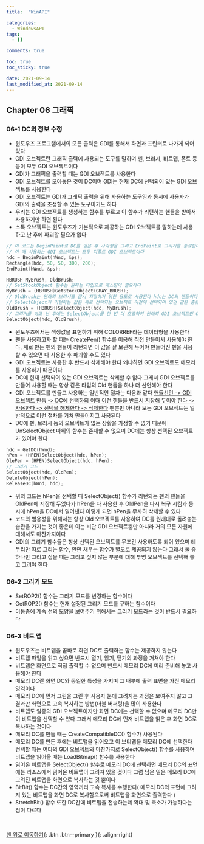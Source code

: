 ```yaml
---
title:  "WinAPI"

categories:
  - WindowsAPI
tags:
  - []

comments: true

toc: true
toc_sticky: true

date: 2021-09-14
last_modified_at: 2021-09-14
---
```


## Chapter 06 그래픽

### 06-1 DC의 정보 수정
- 윈도우즈 프로그램에서의 모든 출력은 GDI를 통해서 화면과 프린터로 나가게 되어 있다
- GDI 오브젝트란 그래픽 출력에 사용되는 도구를 말하며 펜, 브러시, 비트맵, 폰트 등등이 모두 GDI 오브젝트이다
- GDI가 그래픽을 출력할 때는 GDI 오브젝트를 사용한다
- GDI 오브젝트를 모아놓은 것이 DC이며 GDI는 현재 DC에 선택되어 있는 GDI 오브젝트를 사용한다
- GDI 오브젝트는 GDI가 그래픽 출력을 위해 사용하는 도구임과 동시에 사용자가 GDI의 출력을 조정할 수 있는 도구이기도 하다
- 우리는 GDI 오브젝트를 생성하는 함수를 부르고 이 함수가 리턴하는 핸들을 받아서 사용하기만 하면 된다
- 스톡 오브젝트는 윈도우즈가 기본적으로 제공하는 GDI 오브젝트를 말하는데 사용하고 난 후에 파괴할 필요가 없다

```cpp
// 이 코드는 BeginPaint로 DC를 얻은 후 사각형을 그리고 EndPaint로 그리기를 종료한다
// 이 때 사용되는 GDI 오브젝트는 모두 디폴트 GDI 오브젝트이다
hdc = BeginPaint(hWnd, &ps);
Rectangle(hdc, 50, 50, 300, 200);
EndPaint(hWnd, &ps);
```

```cpp
HBRUSH MyBrush, OldBrush;
// GetStockObject 함수는 원하는 타입으로 캐스팅이 필요하다
MyBrush = (HBRUSH)GetStockObject(GRAY_BRUSH);
// OldBrush는 원래의 브러시를 잠시 저장하기 위한 용도로 사용된다 hdc는 DC의 핸들이다
// SelectObject가 리턴하는 값은 새로 선택되는 오브젝트 이전에 선택되어 있던 같은 종류의 오브젝트 핸들이다
OldBrush = (HBRUSH)SelectObject(hdc, MyBrush);
// 그리기를 하고 난 후에는 SelectObject를 한 번 더 호출하여 원래의 GDI 오브젝트인 OldBrush를 복구해야 한다
SelectObject(hdc, OldBrush);
```

- 윈도우즈에서는 색생값을 표현하기 위해 COLORREF라는 데이터형을 사용한다
- 펜을 사용하고자 할 때는 CreatePen() 함수를 이용해 직접 만들어서 사용해야 한다, 새로 만든 펜의 핸들이 리턴되면 이 값을 잘 보관해 두어야 만들어진 펜을 사용할 수 있으면 다 사용한 후 파괴할 수도 있다
- GDI 오브젝트는 사용한 후 반드시 삭제해야 한다 왜냐하면 GDI 오브젝트도 메모리를 사용하기 때문이다
- DC에 현재 선택되어 있는 GDI 오브젝트는 삭제할 수 없다 그래서 GDI 오브젝트를 만들어 사용할 때는 항상 같은 타입의 Old 핸들을 하나 더 선언해야 한다
- GDI 오브젝트를 만들고 사용하는 일반적인 절차는 다음과 같다 <u>핸들선언 -> GDI 오브젝트 만듬 -> DC에 선택하되 이때 이전 핸들을 반드시 저장해 두어야 한다 -> 사용한다 -> 선택을 해제한다 -> 삭제한다</u> 펜뿐만 아니라 모든 GDI 오브젝트는 일반적으로 이런 절차를 거쳐 만들어지고 사용된다
- DC에 펜, 브러시 등의 오브젝트가 없는 상황을 가정할 수 없기 때문에 UnSelectObject 따위의 함수는 존재할 수 없으며 DC에는 항상 선택된 오브젝트가 있어야 한다

```cpp
hdc = GetDC(hWnd);
hPen = (HPEN)SelectObject(hdc, hPen);
OlePen = (HPEN)SelectObject(hdc, hPen);
// 그리기 코드
SelectObject(hdc, OldPen);
DeleteObject(hPen);
ReleaseDC(hWnd, hdc);
```

- 위의 코드는 hPen을 선택할 때 SelectObject() 함수가 리턴되는 펜의 핸들을 OldPen에 저장해 두었다가 hPen을 다 사용한 후 OldPen을 다시 복구 시킴과 동시에 hPen을 DC에서 밀어낸다 이렇게 되면 hPen을 무사히 삭제할 수 있다
- 코드의 범용성을 위해서는 항상 Old 오브젝트를 사용하여 DC를 원래대로 돌려놓는 습관을 가지는 것이 좋은데 이는 비단 GDI 오브젝트뿐만 아니라 거의 모든 자원에 대해서도 마찬가지이다
- GDI의 그리기 함수들은 항상 선택된 오브젝트를 무조건 사용하도록 되어 있으며 테두리만 따로 그리는 함수, 안만 채우는 함수가 별도로 제공되지 않는다 그래서 둘 중 하나만 그리고 싶을 때는 그리고 싶지 않는 부분에 대해 투명 오브젝트를 선택해 놓고 그려야 한다

### 06-2 그리기 모드
- SetROP2() 함수는 그리기 모드를 변경하는 함수이다
- GetROP2() 함수는 현재 설정된 그리기 모드를 구하는 함수이다
- 이동중에 계속 선의 모양을 보여주기 위해서는 그리기 모드라는 것이 반드시 필요하다

### 06-3 비트 맵
- 윈도우즈는 비트맵을 곧바로 화면 DC로 출력하는 함수는 제공하지 않는다
- 비트맵 파일을 읽고 싶으면 반드시 열기, 읽기, 닫기의 과정을 거쳐야 한다
- 비트맵은 화면으로 직접 출력할 수 없으며 반드시 메모리 DC에 미리 준비해 놓고 사용해야 한다
- 메모리 DC란 화면 DC와 동일한 특성을 가지며 그 내부에 출력 표면을 가진 메모리 영역이다
- 메모리 DC에 먼저 그림을 그린 후 사용자 눈에 그려지는 과정은 보여주지 않고 그 결과만 화면으로 고속 복사하는 방법(더블 버퍼링)을 많이 사용한다
- 비트맵도 일종의 GDI 오브젝트이지만 화면 DC에는 선택할 수 없으며 메모리 DC만이 비트맵을 선택할 수 있다 그래서 메모리 DC에 먼저 비트맵을 읽은 후 화면 DC로 복사하는 것이다
- 메모리 DC를 만들 때는 CreateCompatibleDC() 함수가 사용된다
- 메모리 DC를 만든 후에는 비트맵을 읽어오고 이 브티맵을 메모리 DC에 선택한다 선택할 때는 여타의 GDI 오브젝트와 마찬가지로 SelectObject() 함수를 사용하며 비트맵을 읽어올 때는 LoadBitmap() 함수를 사용한다
- 읽어온 비트맵을 SelectObject() 함수로 메모리 DC에 선택하면 메모리 DC의 표면에는 리소스에서 읽어온 비트맵이 그려져 있을 것이다 그럼 남은 일은 메모리 DC에 그려진 비트맵을 화면으로 복사하는 것 뿐이다
- BitBit() 함수는 DC간의 영역끼리 고속 복사를 수행한다( 메모리 DC의 표면에 그려져 있는 비트맵을 화면 DC로 복사함으로써 비트맵을 화면으로 출력한다 )
- StretchBit() 함수 또한 DC간에 비트맵을 전송하는데 확대 및 축소가 가능하다는 점이 다르다

<br>

[맨 위로 이동하기](#){: .btn .btn--primary }{: .align-right}
